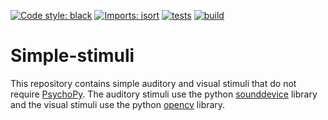 [![Code style: black](https://img.shields.io/badge/code%20style-black-000000.svg)](https://github.com/psf/black)
[![Imports: isort](https://img.shields.io/badge/%20imports-isort-%231674b1?style=flat&labelColor=ef8336)](https://pycqa.github.io/isort/)
[![tests](https://github.com/mscheltienne/simple-stimuli/actions/workflows/pytest.yml/badge.svg?branch=main)](https://github.com/mscheltienne/simple-stimuli/actions/workflows/pytest.yml)
[![build](https://github.com/mscheltienne/simple-stimuli/actions/workflows/build.yml/badge.svg?branch=main)](https://github.com/mscheltienne/simple-stimuli/actions/workflows/build.yml)

# Simple-stimuli

This repository contains simple auditory and visual stimuli that do not require
[PsychoPy](https://www.psychopy.org/). The auditory stimuli use the python
[sounddevice](https://python-sounddevice.readthedocs.io/en/0.4.4/) library and
the visual stimuli use the python [opencv](https://docs.opencv.org/4.x/)
library.
